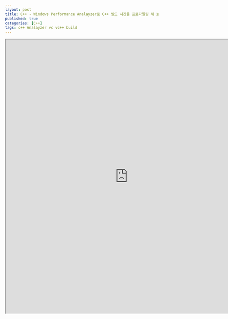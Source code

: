 ```yaml
---
layout: post
title: C++ - Windows Performance Analayzer로 C++ 빌드 시간을 프로파일링 해 보자!
published: true
categories: [C++]
tags: c++ Analayzer vc vc++ build
---
```

<iframe width="800" height="900" src="https://docs.google.com/document/d/e/2PACX-1vTMu4oCzis5Cv9Fe_rJn1F-5NzSr6FfnVhujBPHIU4U6aIZrnGmXf42YZOU3dHPpVJvMH7kLkoB4l_4/pub?embedded=true"></iframe>    
  